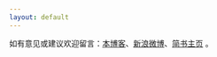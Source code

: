 ```yaml
---
layout: default
---
```

如有意见或建议欢迎留言：[本博客](https://ian-jhon.github.io/)、[新浪微博](http://weibo.com/u/2039690854)、[简书主页](http://www.jianshu.com/users/f357be5f7fe0) 。